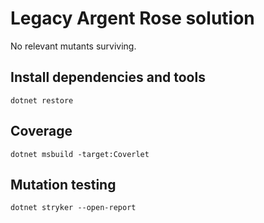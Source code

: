 # Legacy Argent Rose solution

No relevant mutants surviving.

## Install dependencies and tools

`dotnet restore`

## Coverage

`dotnet msbuild -target:Coverlet`

## Mutation testing

`dotnet stryker --open-report`


